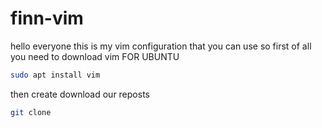 # finn-vim
hello everyone this is my vim configuration that you can use so first of all you need to download vim
FOR UBUNTU
```bash
sudo apt install vim
```
then create download our reposts
```bash
git clone 
```
